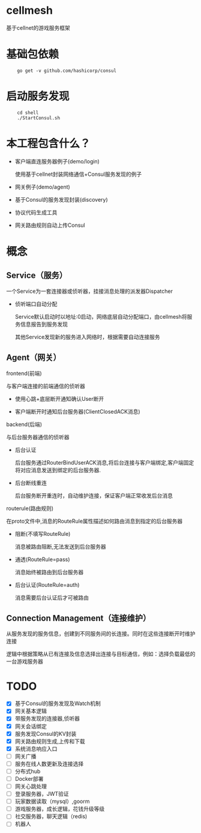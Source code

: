 # cellmesh
基于cellnet的游戏服务框架

# 基础包依赖

```
    go get -v github.com/hashicorp/consul
```

# 启动服务发现

```
    cd shell
    ./StartConsul.sh
```


# 本工程包含什么？

- 客户端直连服务器例子(demo/login)

  使用基于cellnet封装网络通信+Consul服务发现的例子

- 网关例子(demo/agent)

- 基于Consul的服务发现封装(discovery)

- 协议代码生成工具

- 网关路由规则自动上传Consul

# 概念

## Service（服务）

一个Service为一套连接器或侦听器，挂接消息处理的派发器Dispatcher

- 侦听端口自动分配

  Service默认启动时以地址:0启动，网络底层自动分配端口，由cellmesh将服务信息报告到服务发现

  其他Service发现新的服务进入网络时，根据需要自动连接服务


## Agent（网关）

frontend(前端)

与客户端连接的前端通信的侦听器

- 使用心跳+底层断开通知确认User断开

- 客户端断开时通知后台服务器(ClientClosedACK消息)

backend(后端)

与后台服务器通信的侦听器

- 后台认证

  后台服务通过RouterBindUserACK消息,将后台连接与客户端绑定,客户端固定将对应消息发送到绑定的后台服务器.

- 后台断线重连

  后台服务断开重连时，自动维护连接，保证客户端正常收发后台消息

routerule(路由规则)

在proto文件中,消息的RouteRule属性描述如何路由消息到指定的后台服务器

- 阻断(不填写RouteRule)

   消息被路由阻断,无法发送到后台服务器

- 通透(RouteRule=pass)

  消息始终被路由到后台服务器

- 后台认证(RouteRule=auth)

  消息需要后台认证后才可被路由



## Connection Management（连接维护）

从服务发现的服务信息，创建到不同服务间的长连接。同时在这些连接断开时维护连接

逻辑中根据策略从已有连接及信息选择出连接与目标通信，例如：选择负载最低的一台游戏服务器


# TODO
- [x] 基于Consul的服务发现及Watch机制
- [x] 网关基本逻辑
- [x] 带服务发现的连接器,侦听器
- [x] 网关会话绑定
- [x] 服务发现Consul的KV封装
- [x] 网关路由规则生成,上传和下载
- [x] 系统消息响应入口
- [ ] 网关广播
- [ ] 服务在线人数更新及连接选择
- [ ] 分布式hub
- [ ] Docker部署
- [ ] 网关心跳处理
- [ ] 登录服务器，JWT验证
- [ ] 玩家数据读取（mysql）,goorm
- [ ] 游戏服务器，成长逻辑，花钱升级等级
- [ ] 社交服务器，聊天逻辑（redis)
- [ ] 机器人
